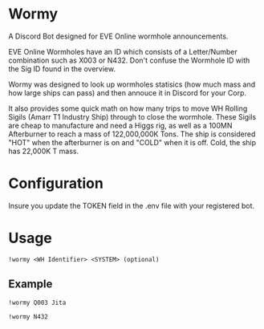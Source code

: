 # Wormy
A Discord Bot designed for EVE Online wormhole announcements.

EVE Online Wormholes have an ID which consists of a Letter/Number combination such as X003 or N432.  Don't confuse the Wormhole ID with the Sig ID found in the overview.

Wormy was designed to look up wormholes statisics (how much mass and how large ships can pass) and then annouce it in Discord for your Corp.

It also provides some quick math on how many trips to move WH Rolling Sigils (Amarr T1 Industry Ship) through to close the wormhole.  These Sigils are cheap to manufacture and need a Higgs rig, as well as a 100MN Afterburner to reach a mass of 122,000,000K Tons.  The ship is considered "HOT" when the afterburner is on and "COLD" when it is off.  Cold, the ship has 22,000K T mass.

# Configuration
Insure you update the TOKEN field in the .env file with your registered bot.

# Usage
```!wormy <WH Identifier> <SYSTEM> (optional)```

## Example
```!wormy Q003 Jita```

```!wormy N432```
  
